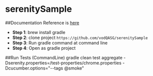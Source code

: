 # serenitySample
 
 ##Documentation Reference is [here](http://thucydides.info/docs/serenity-staging/#_serenity_with_cucumber)
 
* **Step 1**: brew install gradle
* **Step 2**: clone project `https://github.com/vodQASG/serenitySample`
* **Step 3**: Run gradle command at command line
* **Step 4**: Open as gradle project

##Run Tests (CommandLine)
gradle clean test aggregate -Dserenity.properties=/test-properties/chrome.properties -Dcucumber.options="--tags @smoke"
